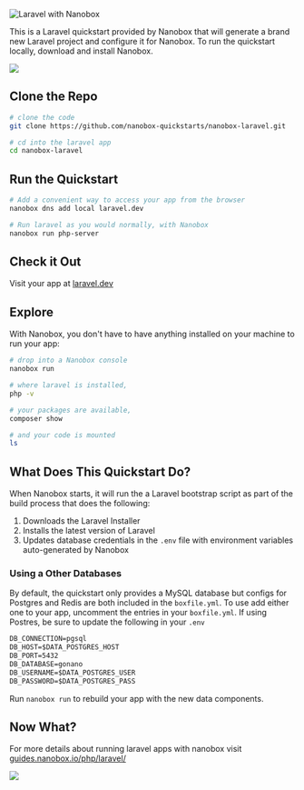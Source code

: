 ![Laravel with Nanobox](https://guides.nanobox.io/assets/quickstart-icons/laravel.png)

This is a Laravel quickstart provided by Nanobox that  will generate a brand new Laravel project and configure it for Nanobox. To run the quickstart locally, download and install Nanobox.

<a href="https://nanobox.io/download"><img src="https://guides.nanobox.io/assets/quickstart-icons/download.png" /></a>

## Clone the Repo

```bash
# clone the code
git clone https://github.com/nanobox-quickstarts/nanobox-laravel.git

# cd into the laravel app
cd nanobox-laravel
```

## Run the Quickstart

```bash
# Add a convenient way to access your app from the browser
nanobox dns add local laravel.dev

# Run laravel as you would normally, with Nanobox
nanobox run php-server
```

## Check it Out

Visit your app at <a href="http://laravel.dev" target="\_blank">laravel.dev</a>

## Explore

With Nanobox, you don't have to have anything installed on your machine to run your app:

```bash
# drop into a Nanobox console
nanobox run

# where laravel is installed,
php -v

# your packages are available,
composer show

# and your code is mounted
ls
```

## What Does This Quickstart Do?
When Nanobox starts, it will run the a Laravel bootstrap script as part of the build process that does the following:

1. Downloads the Laravel Installer
2. Installs the latest version of Laravel
3. Updates database credentials in the `.env` file with environment variables auto-generated by Nanobox

### Using a Other Databases
By default, the quickstart only provides a MySQL database but configs for Postgres and Redis are both included in the `boxfile.yml`. To use add either one to your app, uncomment the entries in your `boxfile.yml`. If using Postres, be sure to update the following in your `.env`

```txt
DB_CONNECTION=pgsql
DB_HOST=$DATA_POSTGRES_HOST
DB_PORT=5432
DB_DATABASE=gonano
DB_USERNAME=$DATA_POSTGRES_USER
DB_PASSWORD=$DATA_POSTGRES_PASS
```

Run `nanobox run` to rebuild your app with the new data components.

## Now What?
For more details about running laravel apps with nanobox visit [guides.nanobox.io/php/laravel/](https://guides.nanobox.io/php/laravel/)

<a href="https://nanobox.io"><img src="https://guides.nanobox.io/assets/quickstart-icons/footer.png" /></a>
